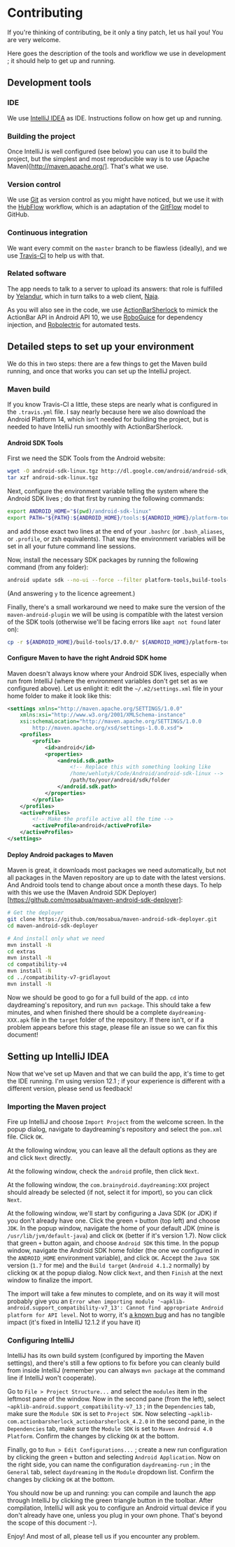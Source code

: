 # Contributing

If you're thinking of contributing, be it only a tiny patch, let us hail
you! You are very welcome.

Here goes the description of the tools and workflow we use in
development ; it should help to get up and running.

## Development tools

### IDE

We use [IntelliJ IDEA](http://www.jetbrains.com/idea/) as IDE.
Instructions follow on how get up and running.

### Building the project

Once IntelliJ is well configured (see below) you can use it to build the
project, but the simplest and most reproducible way is to use (Apache
Maven)[http://maven.apache.org/]. That's what we use.

### Version control

We use [Git](http://git-scm.com/) as version control as you might have
noticed, but we use it with the
[HubFlow](http://dev.datasift.com/blog/hubflow-github-and-gitflow-model-together)
workflow, which is an adaptation of the
[GitFlow](http://nvie.com/posts/a-successful-git-branching-model/) model
to GitHub.

### Continuous integration

We want every commit on the `master` branch to be flawless (ideally),
and we use [Travis-CI](http://about.travis-ci.org/) to help us with
that.

### Related software

The app needs to talk to a server to upload its answers: that role is
fulfilled by [Yelandur](https://github.com/wehlutyk/yelandur), which in
turn talks to a web client, [Naja](https://github.com/wehlutyk/naja).

As you will also see in the code, we use
[ActionBarSherlock](http://actionbarsherlock.com/) to mimick the
ActionBar API in Android API 10, we use
[RoboGuice](https://github.com/roboguice/roboguice) for dependency
injection, and [Robolectric](http://pivotal.github.io/robolectric/) for
automated tests.

## Detailed steps to set up your environment

We do this in two steps: there are a few things to get the Maven build
running, and once that works you can set up the IntelliJ project.

### Maven build

If you know Travis-CI a little, these steps are nearly what is
configured in the `.travis.yml` file. I say nearly because here we also
download the Android Platform 14, which isn't needed for building the
project, but is needed to have IntelliJ run smoothly with
ActionBarSherlock.

#### Android SDK Tools

First we need the SDK Tools from the Android website:

```sh
wget -O android-sdk-linux.tgz http://dl.google.com/android/android-sdk_r22-linux.tgz
tar xzf android-sdk-linux.tgz
```

Next, configure the environment variable telling the system where the
Android SDK lives ; do that first by running the following commands:

```sh
export ANDROID_HOME="$(pwd)/android-sdk-linux"
export PATH="${PATH}:${ANDROID_HOME}/tools:${ANDROID_HOME}/platform-tools:${ANDROID_HOME}/build-tools/17.0.0"
```

and add those exact two lines at the end of your `.bashrc` (or
`.bash_aliases`, or `.profile`, or zsh equivalents). That way the
environment variables will be set in all your future command line
sessions.

Now, install the necessary SDK packages by running the following command
(from any folder):

```sh
android update sdk --no-ui --force --filter platform-tools,build-tools-17.0.0,android-14,android-16,extra-android-support
```

(And answering `y` to the licence agreement.)

Finally, there's a small workaround we need to make sure the version of
the `maven-android-plugin` we will be using is compatible with the
latest version of the SDK tools (otherwise we'll be facing errors like
`aapt not found` later on):

```sh
cp -r ${ANDROID_HOME}/build-tools/17.0.0/* ${ANDROID_HOME}/platform-tools/
```

#### Configure Maven to have the right Android SDK home

Maven doesn't always know where your Android SDK lives, especially when
run from IntelliJ (where the environment variables don't get set as we
configured above). Let us enlight it: edit the `~/.m2/settings.xml` file
in your home folder to make it look like this:

```xml
<settings xmlns="http://maven.apache.org/SETTINGS/1.0.0"
    xmlns:xsi="http://www.w3.org/2001/XMLSchema-instance"
    xsi:schemaLocation="http://maven.apache.org/SETTINGS/1.0.0
        http://maven.apache.org/xsd/settings-1.0.0.xsd">
    <profiles>
        <profile>
            <id>android</id>
            <properties>
                <android.sdk.path>
                    <!-- Replace this with something looking like
                    /home/wehlutyk/Code/Android/android-sdk-linux -->
                    /path/to/your/android/sdk/folder
                </android.sdk.path>
            </properties>
        </profile>
    </profiles>
    <activeProfiles>
        <!-- Make the profile active all the time -->
        <activeProfile>android</activeProfile>
    </activeProfiles>
</settings>
```

#### Deploy Android packages to Maven

Maven is great, it downloads most packages we need automatically, but
not all packages in the Maven repository are up to date with the latest
versions. And Android tools tend to change about once a month these
days. To help with this we use the (Maven Android SDK
Deployer)[https://github.com/mosabua/maven-android-sdk-deployer]:

```sh
# Get the deployer
git clone https://github.com/mosabua/maven-android-sdk-deployer.git
cd maven-android-sdk-deployer

# And install only what we need
mvn install -N
cd extras
mvn install -N
cd compatibility-v4
mvn install -N
cd ../compatibility-v7-gridlayout
mvn install -N
```

Now we should be good to go for a full build of the app. `cd` into
daydreaming's repository, and run `mvn package`. This should take a few
minutes, and when finished there should be a complete
`daydreaming-XXX.apk` file in the `target` folder of the repository. If
there isn't, or if a problem appears before this stage, please file an
issue so we can fix this document!

## Setting up IntelliJ IDEA

Now that we've set up Maven and that we can build the app, it's time to
get the IDE running. I'm using version 12.1 ; if your experience is
different with a different version, please send us feedback!

### Importing the Maven project

Fire up IntelliJ and choose `Import Project` from the welcome screen.
In the popup dialog, navigate to daydreaming's repository and select the
`pom.xml` file. Click `OK`.

At the following window, you can leave all the default options as they
are and click `Next` directly.

At the following window, check the `android` profile, then click `Next`.

At the following window, the `com.brainydroid.daydreaming:XXX` project
should already be selected (if not, select it for import), so you can
click `Next`.

At the following window, we'll start by configuring a Java SDK (or JDK)
if you don't already have one. Click the green `+` button (top left) and
choose `JDK`. In the popup window, navigate the home of your default JDK
(mine is `/usr/lib/jvm/default-java`) and click `OK` (better if it's
version 1.7). Now click that green `+` button again, and choose `Android
SDK` this time. In the popup window, navigate the Android SDK home
folder (the one we configured in the `ANDROID_HOME` environment
variable), and click `OK`. Accept the `Java SDK` version (`1.7` for me)
and the `Build target` (`Android 4.1.2` normally) by clicking `OK` at
the popup dialog. Now click `Next`, and then `Finish` at the next window
to finalize the import.

The import will take a few minutes to complete, and on its way it will
most probably give you an `Error when importing module
'~apklib-android.support_compatibility-v7_13': Cannot find appropriate
Android platform for API level`. Not to worry, it's [a known
bug](http://youtrack.jetbrains.com/issue/IDEA-104800) and has no
tangible impact (it's fixed in IntelliJ 12.1.2 if you have it)

### Configuring IntelliJ

IntelliJ has its own build system (configured by importing the Maven
settings), and there's still a few options to fix before you can cleanly
build from inside IntelliJ (remember you can always `mvn package` at the
command line if IntelliJ won't cooperate).

Go to `File > Project Structure...` and select the `modules` item in the
leftmost pane of the window. Now in the second pane (from the left), select `~apklib-android.support_compatibility-v7_13` ; in the `Dependencies` tab, make sure the `Module SDK` is set to `Project SDK`. Now selecting `~apklib-com.actionbarsherlock_actionbarsherlock_4.2.0` in the second pane, in the `Dependencies` tab, make sure the `Module SDK` is set to `Maven Android 4.0 Platform`. Confirm the changes by clicking `OK` at the bottom.

Finally, go to `Run > Edit Configurations...` ; create a new run
configuration by clicking the green `+` button and selecting `Android
Application`. Now on the right side, you can name the configuration
`daydreaming-run` ; in the `General` tab, select `daydreaming` in the
`Module` dropdown list. Confirm the changes by clicking `OK` at the
bottom.

You should now be up and running: you can compile and launch the app
through IntelliJ by clicking the green triangle button in the toolbar.
After compilation, IntelliJ will ask you to configure an Android virtual
device if you don't already have one, unless you plug in your own phone.
That's beyond the scope of this document :-).

Enjoy! And most of all, please tell us if you encounter any problem.
